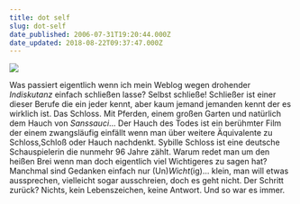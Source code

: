 ```yaml
---
title: dot self
slug: dot-self
date_published: 2006-07-31T19:20:44.000Z
date_updated: 2018-08-22T09:37:47.000Z
---
```


[![](//thafaker.de/wp-content/uploadsBild%203.png)](http://www.flickr.com/photo_zoom.gne?id=201920532&amp;size=l)

Was passiert eigentlich wenn ich mein Weblog wegen drohender *Indiskutanz* einfach schließen lasse? Selbst schließe! Schließer ist einer dieser Berufe die ein jeder kennt, aber kaum jemand jemanden kennt der es wirklich ist. Das Schloss. Mit Pferden, einem großen Garten und natürlich dem Hauch von *Sanssauci*... Der Hauch des Todes ist ein berühmter Film der einem zwangsläufig einfällt wenn man über weitere Äquivalente zu Schloss,Schloß oder Hauch nachdenkt. Sybille Schloss ist eine deutsche Schauspielerin die nunmehr 96 Jahre zählt. Warum redet man um den heißen Brei wenn man doch eigentlich viel Wichtigeres zu sagen hat? Manchmal sind Gedanken einfach nur (Un)*Wicht*(ig)... klein, man will etwas aussprechen, vielleicht sogar ausschreien, doch es geht nicht. Der Schritt zurück? Nichts, kein Lebenszeichen, keine Antwort. Und so war es immer.
